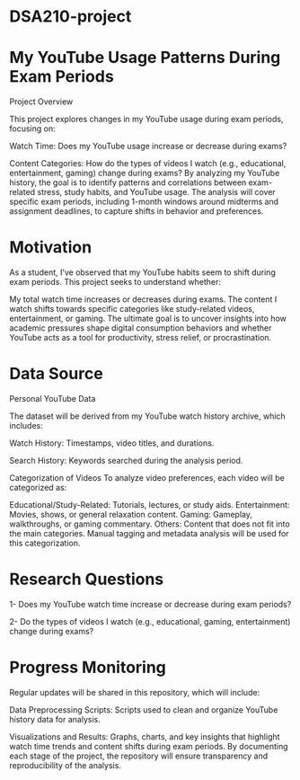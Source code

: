 # DSA210-project
# My YouTube Usage Patterns During Exam Periods
Project Overview

This project explores changes in my YouTube usage during exam periods, focusing on:

Watch Time: Does my YouTube usage increase or decrease during exams?

Content Categories: How do the types of videos I watch (e.g., educational, entertainment, gaming) change during exams?
By analyzing my YouTube history, the goal is to identify patterns and correlations between exam-related stress, study habits, and YouTube usage. The analysis will cover specific exam periods, including 1-month windows around midterms and assignment deadlines, to capture shifts in behavior and preferences.

# Motivation
As a student, I’ve observed that my YouTube habits seem to shift during exam periods. This project seeks to understand whether:

My total watch time increases or decreases during exams.
The content I watch shifts towards specific categories like study-related videos, entertainment, or gaming.
The ultimate goal is to uncover insights into how academic pressures shape digital consumption behaviors and whether YouTube acts as a tool for productivity, stress relief, or procrastination.

# Data Source
Personal YouTube Data

The dataset will be derived from my YouTube watch history archive, which includes:

Watch History: Timestamps, video titles, and durations.

Search History: Keywords searched during the analysis period.

Categorization of Videos
To analyze video preferences, each video will be categorized as:

Educational/Study-Related: Tutorials, lectures, or study aids.
Entertainment: Movies, shows, or general relaxation content.
Gaming: Gameplay, walkthroughs, or gaming commentary.
Others: Content that does not fit into the main categories.
Manual tagging and metadata analysis will be used for this categorization.

# Research Questions
1- Does my YouTube watch time increase or decrease during exam periods?

2- Do the types of videos I watch (e.g., educational, gaming, entertainment) change during exams?

# Progress Monitoring
Regular updates will be shared in this repository, which will include:

Data Preprocessing Scripts: Scripts used to clean and organize YouTube history data for analysis.

Visualizations and Results: Graphs, charts, and key insights that highlight watch time trends and content shifts during exam periods.
By documenting each stage of the project, the repository will ensure transparency and reproducibility of the analysis.

